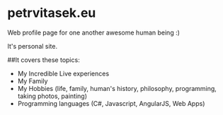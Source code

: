 # petrvitasek.eu
Web profile page for one another awesome human being :)

It's personal site.

##It covers these topics:
- My Incredible Live experiences
- My Family
- My Hobbies (life, family, human's history, philosophy, programming, taking photos, painting)
- Programming languages (C#, Javascript, AngularJS, Web Apps)

